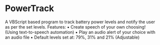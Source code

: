 # PowerTrack
A VBScript based program to track battery power levels and notify the user as per the set levels.
Features:
▪ Create speech of your own choosing! (Using text-to-speech automation)
▪ Play an audio alert of your choice with an audio file
▪ Default levels set at: 79%, 31% and 21% (Adjustable)
